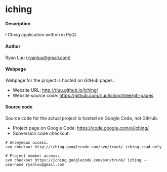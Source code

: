 iching
======

#### Description

I Ching application written in PyQt.


#### Author

Ryan Luu (ryanluu@gmail.com)


#### Webpage

Webpage for the project is hosted on GitHub pages.

- Website URL:         http://rluu.github.io/iching/
- Website source code: https://github.com/rluu/iching/tree/gh-pages

#### Source code

Source code for the actual project is hosted on Google Code, not GitHub.

- Project page on Google Code: https://code.google.com/p/iching/
- Subversion code checkout:

```
# Anonymous access:
svn checkout http://iching.googlecode.com/svn/trunk/ iching-read-only

# Project member access:
svn checkout https://iching.googlecode.com/svn/trunk/ iching --username ryanluu@gmail.com
```

